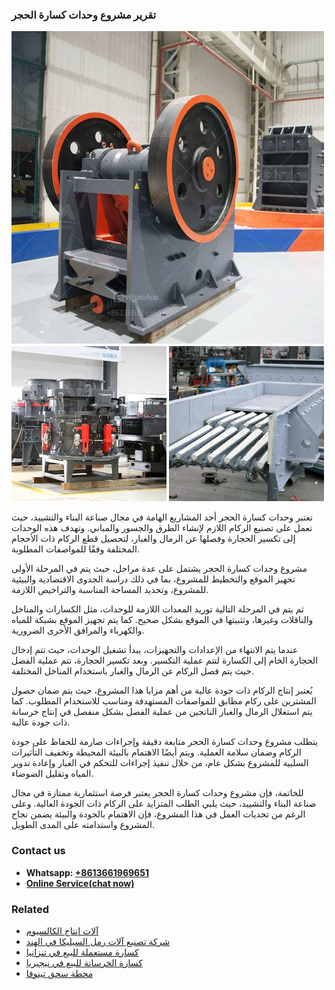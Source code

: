 <h3>تقرير مشروع وحدات كسارة الحجر</h3><img src='1701850721.jpg' alt=''><p>تعتبر وحدات كسارة الحجر أحد المشاريع الهامة في مجال صناعة البناء والتشييد، حيث تعمل على تصنيع الركام اللازم لإنشاء الطرق والجسور والمباني. وتهدف هذه الوحدات إلى تكسير الحجارة وفصلها عن الرمال والغبار، لتحصيل قطع الركام ذات الأحجام المختلفة وفقًا للمواصفات المطلوبة.</p><p>مشروع وحدات كسارة الحجر يشتمل على عدة مراحل، حيث يتم في المرحلة الأولى تجهيز الموقع والتخطيط للمشروع، بما في ذلك دراسة الجدوى الاقتصادية والبيئية للمشروع، وتحديد المساحة المناسبة والتراخيص اللازمة.</p><p>ثم يتم في المرحلة التالية توريد المعدات اللازمة للوحدات، مثل الكسارات والمناخل والناقلات وغيرها، وتثبيتها في الموقع بشكل صحيح. كما يتم تجهيز الموقع بشبكة للمياه والكهرباء والمرافق الأخرى الضرورية.</p><p>عندما يتم الانتهاء من الإعدادات والتجهيزات، يبدأ تشغيل الوحدات، حيث تتم إدخال الحجارة الخام إلى الكسارة لتتم عملية التكسير. وبعد تكسير الحجارة، تتم عملية الفصل حيث يتم فصل الركام عن الرمال والغبار باستخدام المناخل المختلفة.</p><p>يُعتبر إنتاج الركام ذات جودة عالية من أهم مزايا هذا المشروع، حيث يتم ضمان حصول المشترين على ركام مطابق للمواصفات المستهدفة ومناسب للاستخدام المطلوب. كما يتم استغلال الرمال والغبار الناتجين من عملية الفصل بشكل منفصل في إنتاج خرسانة ذات جودة عالية.</p><p>يتطلب مشروع وحدات كسارة الحجر متابعة دقيقة وإجراءات صارمة للحفاظ على جودة الركام وضمان سلامة العملية. ويتم أيضًا الاهتمام بالبيئة المحيطة وتخفيف التأثيرات السلبية للمشروع بشكل عام، من خلال تنفيذ إجراءات للتحكم في الغبار وإعادة تدوير المياه وتقليل الضوضاء.</p><p>للخاتمة، فإن مشروع وحدات كسارة الحجر يعتبر فرصة استثمارية ممتازة في مجال صناعة البناء والتشييد، حيث يلبي الطلب المتزايد على الركام ذات الجودة العالية. وعلى الرغم من تحديات العمل في هذا المشروع، فإن الاهتمام بالجودة والبيئة يضمن نجاح المشروع واستدامته على المدى الطويل.</p><h3>Contact us</h3><ul><li><strong>Whatsapp:&nbsp;<a href="https://wa.me/8613661969651">+8613661969651</a></strong></li><li><a href="https://swt.shibang-china.com/?git&amp;zhl&amp;تقرير مشروع وحدات كسارة الحجر"><strong>Online Service(chat now)</strong></a></li></ul><h3>Related</h3><ul><li><a href='آلات إنتاج الكالسيوم.md'>آلات إنتاج الكالسيوم</a></li><li><a href='شركة تصنيع آلات رمل السيليكا في الهند.md'>شركة تصنيع آلات رمل السيليكا في الهند</a></li><li><a href='كسارة مستعملة للبيع في تنزانيا.md'>كسارة مستعملة للبيع في تنزانيا</a></li><li><a href='كسارة الخرسانة للبيع في نيجيريا.md'>كسارة الخرسانة للبيع في نيجيريا</a></li><li><a href='محطة سحق تينوفا.md'>محطة سحق تينوفا</a></li></ul>
